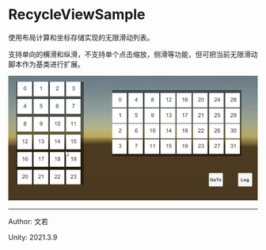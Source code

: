 # RecycleViewSample

使用布局计算和坐标存储实现的无限滑动列表。

支持单向的横滑和纵滑，不支持单个点击缩放，侧滑等功能，但可把当前无限滑动脚本作为基类进行扩展。

![demo](./Document/gif/demo.gif)

---

Author: 文若

Unity: 2021.3.9





